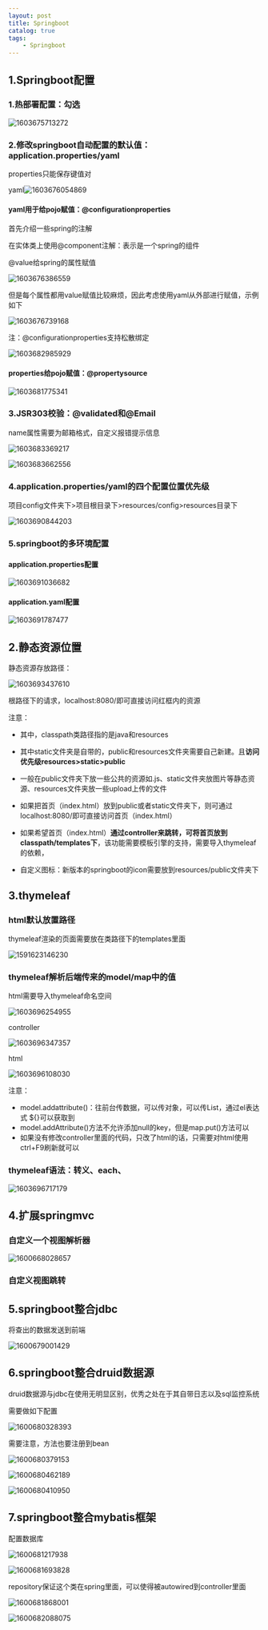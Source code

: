 ```yaml
---
layout: post
title: Springboot
catalog: true
tags:
    - Springboot
---
```

## 1.Springboot配置

### 1.热部署配置：勾选

![1603675713272](https://gitee.com/chrisxyq/picgo/raw/master/img/1603675713272.png)

### 2.修改springboot自动配置的默认值：application.properties/yaml

properties只能保存键值对

yaml![1603676054869](https://gitee.com/chrisxyq/picgo/raw/master/img/1603676054869.png)

#### yaml用于给pojo赋值：@configurationproperties

首先介绍一些spring的注解

在实体类上使用@component注解：表示是一个spring的组件

@value给spring的属性赋值

![1603676386559](https://gitee.com/chrisxyq/picgo/raw/master/img/1603676386559.png)

但是每个属性都用value赋值比较麻烦，因此考虑使用yaml从外部进行赋值，示例如下

![1603676739168](https://gitee.com/chrisxyq/picgo/raw/master/img/1603676739168.png)

注：@configurationproperties支持松散绑定

![1603682985929](https://gitee.com/chrisxyq/picgo/raw/master/img/1603682985929.png)

#### properties给pojo赋值：@propertysource

![1603681775341](https://gitee.com/chrisxyq/picgo/raw/master/img/1603681775341.png)

### 3.JSR303校验：@validated和@Email

name属性需要为邮箱格式，自定义报错提示信息

![1603683369217](https://gitee.com/chrisxyq/picgo/raw/master/img/1603683369217.png)

![1603683662556](https://gitee.com/chrisxyq/picgo/raw/master/img/1603683662556.png)

### 4.application.properties/yaml的四个配置位置优先级

项目config文件夹下>项目根目录下>resources/config>resources目录下

![1603690844203](https://gitee.com/chrisxyq/picgo/raw/master/img/1603690844203.png)

### 5.springboot的多环境配置

#### application.properties配置

![1603691036682](https://gitee.com/chrisxyq/picgo/raw/master/img/1603691036682.png)

#### application.yaml配置

![1603691787477](https://gitee.com/chrisxyq/picgo/raw/master/img/1603691787477.png)

## 2.静态资源位置

静态资源存放路径：

![1603693437610](https://gitee.com/chrisxyq/picgo/raw/master/img/1603693437610.png)

根路径下的请求，localhost:8080/即可直接访问红框内的资源

注意：

- 其中，classpath类路径指的是java和resources
- 其中static文件夹是自带的，public和resources文件夹需要自己新建。且**访问优先级resources>static>public**
- 一般在public文件夹下放一些公共的资源如.js、static文件夹放图片等静态资源、resources文件夹放一些upload上传的文件
- 如果把首页（index.html）放到public或者static文件夹下，则可通过localhost:8080/即可直接访问首页（index.html）
- 如果希望首页（index.html）**通过controller来跳转，可将首页放到classpath/templates下**，该功能需要模板引擎的支持，需要导入thymeleaf的依赖，

- 自定义图标：新版本的springboot的icon需要放到resources/public文件夹下

## 3.thymeleaf

### html默认放置路径

thymeleaf渲染的页面需要放在类路径下的templates里面

![1591623146230](https://gitee.com/chrisxyq/picgo/raw/master/img/1591623146230.png)

### thymeleaf解析后端传来的model/map中的值

html需要导入thymeleaf命名空间

![1603696254955](https://gitee.com/chrisxyq/picgo/raw/master/img/1603696254955.png)

controller

![1603696347357](https://gitee.com/chrisxyq/picgo/raw/master/img/1603696347357.png)

html

![1603696108030](https://gitee.com/chrisxyq/picgo/raw/master/img/1603696108030.png)

注意：

- model.addattribute()：往前台传数据，可以传对象，可以传List，通过el表达式 ${}可以获取到
- model.addAttribute()方法不允许添加null的key，但是map.put()方法可以
- 如果没有修改controller里面的代码，只改了html的话，只需要对html使用ctrl+F9刷新就可以

### thymeleaf语法：转义、each、

![1603696717179](https://gitee.com/chrisxyq/picgo/raw/master/img/1603696717179.png)

## 4.扩展springmvc

### 自定义一个视图解析器

![1600668028657](https://gitee.com/chrisxyq/picgo/raw/master/img/1600668028657.png)

### 自定义视图跳转

## 5.springboot整合jdbc

将查出的数据发送到前端

![1600679001429](https://gitee.com/chrisxyq/picgo/raw/master/img/1600679001429.png)

## 6.springboot整合druid数据源

druid数据源与jdbc在使用无明显区别，优秀之处在于其自带日志以及sql监控系统

需要做如下配置

![1600680328393](https://gitee.com/chrisxyq/picgo/raw/master/img/1600680328393.png)

需要注意，方法也要注册到bean

![1600680379153](https://gitee.com/chrisxyq/picgo/raw/master/img/1600680379153.png)

![1600680462189](https://gitee.com/chrisxyq/picgo/raw/master/img/1600680462189.png)

![1600680410950](https://gitee.com/chrisxyq/picgo/raw/master/img/1600680410950.png)

## 7.springboot整合mybatis框架

配置数据库

![1600681217938](https://gitee.com/chrisxyq/picgo/raw/master/img/1600681217938.png)

![1600681693828](https://gitee.com/chrisxyq/picgo/raw/master/img/1600681693828.png)

repository保证这个类在spring里面，可以使得被autowired到controller里面

![1600681868001](https://gitee.com/chrisxyq/picgo/raw/master/img/1600681868001.png)

![1600682088075](https://gitee.com/chrisxyq/picgo/raw/master/img/1600682088075.png)

